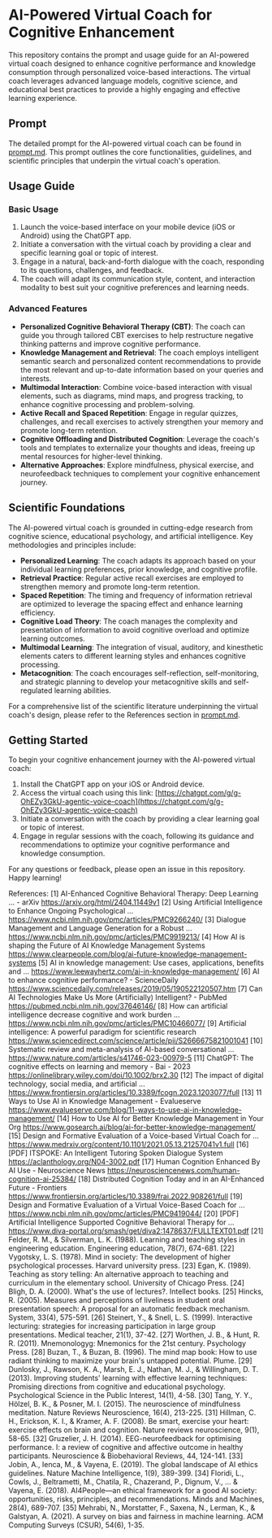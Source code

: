 # AI-Powered Virtual Coach for Cognitive Enhancement

This repository contains the prompt and usage guide for an AI-powered virtual coach designed to enhance cognitive performance and knowledge consumption through personalized voice-based interactions. The virtual coach leverages advanced language models, cognitive science, and educational best practices to provide a highly engaging and effective learning experience.

## Prompt

The detailed prompt for the AI-powered virtual coach can be found in [prompt.md](prompt.md). This prompt outlines the core functionalities, guidelines, and scientific principles that underpin the virtual coach's operation.

## Usage Guide

### Basic Usage

1. Launch the voice-based interface on your mobile device (iOS or Android) using the ChatGPT app.
2. Initiate a conversation with the virtual coach by providing a clear and specific learning goal or topic of interest.
3. Engage in a natural, back-and-forth dialogue with the coach, responding to its questions, challenges, and feedback.
4. The coach will adapt its communication style, content, and interaction modality to best suit your cognitive preferences and learning needs.

### Advanced Features

- **Personalized Cognitive Behavioral Therapy (CBT)**: The coach can guide you through tailored CBT exercises to help restructure negative thinking patterns and improve cognitive performance.
- **Knowledge Management and Retrieval**: The coach employs intelligent semantic search and personalized content recommendations to provide the most relevant and up-to-date information based on your queries and interests.
- **Multimodal Interaction**: Combine voice-based interaction with visual elements, such as diagrams, mind maps, and progress tracking, to enhance cognitive processing and problem-solving.
- **Active Recall and Spaced Repetition**: Engage in regular quizzes, challenges, and recall exercises to actively strengthen your memory and promote long-term retention.
- **Cognitive Offloading and Distributed Cognition**: Leverage the coach's tools and templates to externalize your thoughts and ideas, freeing up mental resources for higher-level thinking.
- **Alternative Approaches**: Explore mindfulness, physical exercise, and neurofeedback techniques to complement your cognitive enhancement journey.

## Scientific Foundations

The AI-powered virtual coach is grounded in cutting-edge research from cognitive science, educational psychology, and artificial intelligence. Key methodologies and principles include:

- **Personalized Learning**: The coach adapts its approach based on your individual learning preferences, prior knowledge, and cognitive profile.
- **Retrieval Practice**: Regular active recall exercises are employed to strengthen memory and promote long-term retention.
- **Spaced Repetition**: The timing and frequency of information retrieval are optimized to leverage the spacing effect and enhance learning efficiency.
- **Cognitive Load Theory**: The coach manages the complexity and presentation of information to avoid cognitive overload and optimize learning outcomes.
- **Multimodal Learning**: The integration of visual, auditory, and kinesthetic elements caters to different learning styles and enhances cognitive processing.
- **Metacognition**: The coach encourages self-reflection, self-monitoring, and strategic planning to develop your metacognitive skills and self-regulated learning abilities.

For a comprehensive list of the scientific literature underpinning the virtual coach's design, please refer to the References section in [prompt.md](prompt.md).

## Getting Started

To begin your cognitive enhancement journey with the AI-powered virtual coach:

1. Install the ChatGPT app on your iOS or Android device.
2. Access the virtual coach using this link: [https://chatgpt.com/g/g-OhEZy3GkU-agentic-voice-coach](https://chatgpt.com/g/g-OhEZy3GkU-agentic-voice-coach)
3. Initiate a conversation with the coach by providing a clear learning goal or topic of interest.
4. Engage in regular sessions with the coach, following its guidance and recommendations to optimize your cognitive performance and knowledge consumption.

For any questions or feedback, please open an issue in this repository. Happy learning!

References:
[1] AI-Enhanced Cognitive Behavioral Therapy: Deep Learning ... - arXiv https://arxiv.org/html/2404.11449v1
[2] Using Artificial Intelligence to Enhance Ongoing Psychological ... https://www.ncbi.nlm.nih.gov/pmc/articles/PMC9266240/
[3] Dialogue Management and Language Generation for a Robust ... https://www.ncbi.nlm.nih.gov/pmc/articles/PMC9919213/
[4] How AI is shaping the Future of AI Knowledge Management Systems https://www.clearpeople.com/blog/ai-future-knowledge-management-systems
[5] AI in knowledge management: Use cases, applications, benefits and ... https://www.leewayhertz.com/ai-in-knowledge-management/
[6] AI to enhance cognitive performance? - ScienceDaily https://www.sciencedaily.com/releases/2019/05/190522120507.htm
[7] Can AI Technologies Make Us More (Artificially) Intelligent? - PubMed https://pubmed.ncbi.nlm.nih.gov/37646146/
[8] How can artificial intelligence decrease cognitive and work burden ... https://www.ncbi.nlm.nih.gov/pmc/articles/PMC10466077/
[9] Artificial intelligence: A powerful paradigm for scientific research https://www.sciencedirect.com/science/article/pii/S2666675821001041
[10] Systematic review and meta-analysis of AI-based conversational ... https://www.nature.com/articles/s41746-023-00979-5
[11] ChatGPT: The cognitive effects on learning and memory - Bai - 2023 https://onlinelibrary.wiley.com/doi/10.1002/brx2.30
[12] The impact of digital technology, social media, and artificial ... https://www.frontiersin.org/articles/10.3389/fcogn.2023.1203077/full
[13] 11 Ways to Use AI in Knowledge Management - Evalueserve https://www.evalueserve.com/blog/11-ways-to-use-ai-in-knowledge-management/
[14] How to Use AI for Better Knowledge Management in Your Org https://www.gosearch.ai/blog/ai-for-better-knowledge-management/
[15] Design and Formative Evaluation of a Voice-based Virtual Coach for ... https://www.medrxiv.org/content/10.1101/2021.05.13.21257041v1.full
[16] [PDF] ITSPOKE: An Intelligent Tutoring Spoken Dialogue System https://aclanthology.org/N04-3002.pdf
[17] Human Cognition Enhanced By AI Use - Neuroscience News https://neurosciencenews.com/human-cognition-ai-25384/
[18] Distributed Cognition Today and in an AI-Enhanced Future - Frontiers https://www.frontiersin.org/articles/10.3389/frai.2022.908261/full
[19] Design and Formative Evaluation of a Virtual Voice-Based Coach for ... https://www.ncbi.nlm.nih.gov/pmc/articles/PMC9419044/
[20] [PDF] Artificial Intelligence Supported Cognitive Behavioral Therapy for ... https://www.diva-portal.org/smash/get/diva2:1478637/FULLTEXT01.pdf
[21] Felder, R. M., & Silverman, L. K. (1988). Learning and teaching styles in engineering education. Engineering education, 78(7), 674-681.
[22] Vygotsky, L. S. (1978). Mind in society: The development of higher psychological processes. Harvard university press.
[23] Egan, K. (1989). Teaching as story telling: An alternative approach to teaching and curriculum in the elementary school. University of Chicago Press.
[24] Bligh, D. A. (2000). What's the use of lectures?. Intellect books.
[25] Hincks, R. (2005). Measures and perceptions of liveliness in student oral presentation speech: A proposal for an automatic feedback mechanism. System, 33(4), 575-591.
[26] Steinert, Y., & Snell, L. S. (1999). Interactive lecturing: strategies for increasing participation in large group presentations. Medical teacher, 21(1), 37-42.
[27] Worthen, J. B., & Hunt, R. R. (2011). Mnemonologyg: Mnemonics for the 21st century. Psychology Press.
[28] Buzan, T., & Buzan, B. (1996). The mind map book: How to use radiant thinking to maximize your brain's untapped potential. Plume.
[29] Dunlosky, J., Rawson, K. A., Marsh, E. J., Nathan, M. J., & Willingham, D. T. (2013). Improving students' learning with effective learning techniques: Promising directions from cognitive and educational psychology. Psychological Science in the Public Interest, 14(1), 4-58.
[30] Tang, Y. Y., Hölzel, B. K., & Posner, M. I. (2015). The neuroscience of mindfulness meditation. Nature Reviews Neuroscience, 16(4), 213-225.
[31] Hillman, C. H., Erickson, K. I., & Kramer, A. F. (2008). Be smart, exercise your heart: exercise effects on brain and cognition. Nature reviews neuroscience, 9(1), 58-65.
[32] Gruzelier, J. H. (2014). EEG-neurofeedback for optimising performance. I: a review of cognitive and affective outcome in healthy participants. Neuroscience & Biobehavioral Reviews, 44, 124-141.
[33] Jobin, A., Ienca, M., & Vayena, E. (2019). The global landscape of AI ethics guidelines. Nature Machine Intelligence, 1(9), 389-399.
[34] Floridi, L., Cowls, J., Beltrametti, M., Chatila, R., Chazerand, P., Dignum, V., ... & Vayena, E. (2018). AI4People—an ethical framework for a good AI society: opportunities, risks, principles, and recommendations. Minds and Machines, 28(4), 689-707.
[35] Mehrabi, N., Morstatter, F., Saxena, N., Lerman, K., & Galstyan, A. (2021). A survey on bias and fairness in machine learning. ACM Computing Surveys (CSUR), 54(6), 1-35.
